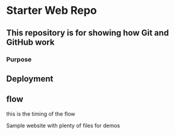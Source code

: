 # Starter Web Repo

## This repository is for showing how Git and GitHub work

### Purpose

## Deployment

## flow
this is the timing of the flow

Sample website with plenty of files for demos
